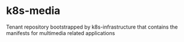 # k8s-media
Tenant repository bootstrapped by k8s-infrastructure that contains the manifests for multimedia related applications
